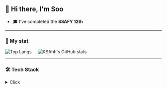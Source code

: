 ## 👋 Hi there, I'm Soo 
<ul>
  <li> 🎓 I’ve completed the <strong>SSAFY 12th</strong></li>
</ul>

---

<div>
<!--[![Solved.ac Profile](https://mazassumnida.wtf/api/generate_badge?boj=kadam4)](https://solved.ac/kadam4/)-->
</div>

<!-- stat -->

<h3>🐇 My stat</h3>
<article align="center" style="display:flex; justify-items:center;" class="contact">
  <section>
    <img alt="Top Langs" src="https://github-readme-stats.vercel.app/api/top-langs/?username=KSAhh&layout=compact&theme=swift">&nbsp;&nbsp;&nbsp;&nbsp;
    <img alt="KSAhh's GitHub stats" src="https://github-readme-stats.vercel.app/api?username=KSAhh&show_icons=true&theme=swift&rank_icon=github">
  </section>
</article>

---

<!-- 아이콘 -->
<h3>🛠 Tech Stack</h3>

<details>
  <summary>Click</summary>

  <article align="center">

  #### Front-end
  
  <img src="https://img.shields.io/badge/HTML5-E34F26?style=flat-square&amp;logo=HTML5&amp;logoColor=white" alt="HTML5 Badge">
  <img src="https://img.shields.io/badge/CSS3-1572B6?style=flat-square&amp;logo=CSS3&amp;logoColor=white" alt="CSS3 Badge">
  <img src="https://img.shields.io/badge/JavaScript-F7DF1E?style=flat-square&amp;logo=Javascript&amp;logoColor=black" alt="JavaScript Badge">
  <img src="https://img.shields.io/badge/Vue.js-4FC08D?style=flat-square&amp;logo=Vue.js&amp;logoColor=white" alt="Vue.js Badge">
  <img src="https://img.shields.io/badge/Figma-F24E1E?style=flat-square&amp;logo=Figma&amp;logoColor=white" alt="Figma Badge">

  #### Back-end
  <img src="https://img.shields.io/badge/JAVA-007396?style=flat-square&amp;logo=JAVA&amp;logoColor=white" alt="JAVA Badge">
  <img src="https://img.shields.io/badge/Python-3776AB?style=flat-square&amp;logo=Python&amp;logoColor=yellow" alt="Python Badge">

  <img src="https://img.shields.io/badge/Django-092E20?style=flat-square&amp;logo=Django&amp;logoColor=white" alt="Django Badge">
  <img src="https://img.shields.io/badge/Spring-6DB33F?style=flat-square&logo=Spring&logoColor=white" alt="Spring Badge" style="vertical-align: middle;">

  #### Embedded
  <img src="https://img.shields.io/badge/C-A8B9CC?style=flat-square&amp;logo=c&amp;logoColor=white" alt="C++ Badge">
  <img src="https://img.shields.io/badge/C++-00599C?style=flat-square&amp;logo=cplusplus&amp;logoColor=white" alt="C++ Badge">
  <img src="https://img.shields.io/badge/arduino-00878F?style=flat-square&amp;logo=arduino&amp;logoColor=white" alt="arduino Badge">
  <img src="https://img.shields.io/badge/C%23-239120?style=flat-square&logo=c-sharp&logoColor=white" alt="C# Badge">

  #### Database  
  <img src="https://img.shields.io/badge/MySQL-4479A1?style=flat-square&amp;logo=MySQL&amp;logoColor=white" alt="MySQL Badge">
  <img src="https://img.shields.io/badge/SQLite-003B57?style=flat-square&amp;logo=SQLite&amp;logoColor=white" alt="SQLite Badge">

  #### IDE
  <img src="https://img.shields.io/badge/VisualStudioCode-007ACC?style=flat-square&amp;logo=''&amp;logoColor=white" alt="VisualStudioCode Badge">
  <img src="https://img.shields.io/badge/VisualStudio-A666FA?style=flat-square&amp;logo=VisualStudio&amp;logoColor=white" alt="VisualStudio Badge">
  <img src="https://img.shields.io/badge/Pycharm-1cb034?style=flat-square&amp;logo=Pycharm&amp;logoColor=yellow" alt="Pycharm Badge">

  #### Operating System
  <img src="https://img.shields.io/badge/Linux-FCC624?style=flat-square&logo=linux&logoColor=black" alt="Linux Badge">

  #### VCS and Platform & Collaboration Tools
  <img src="https://img.shields.io/badge/Git-F05032?style=flat-square&amp;logo=Git&amp;logoColor=white" alt="Git Badge">
  <a href="https://github.com/KSAhh/"><img src="https://img.shields.io/badge/Github-181717?style=flat-square&amp;logo=Github&amp;logoColor=white" alt="Github Badge"></a>
  <img src="https://img.shields.io/badge/Gitlab-FC6D26?style=flat-square&amp;logo=Gitlab&amp;logoColor=white" alt="Gitlab Badge">
  <img src="https://img.shields.io/badge/Sourcetree-0052CC?style=flat-square&amp;logo=Sourcetree&amp;logoColor=white" alt="Sourcetree Badge">

  <img src="https://img.shields.io/badge/Jira-0052CC?style=flat-square&amp;logo=jira&amp;logoColor=white" alt="Jira Badge">
  <img src="https://img.shields.io/badge/Confluence-172B4D?style=flat-square&amp;logo=Confluence&amp;logoColor=white" alt="Confluence Badge">
  <img src="https://img.shields.io/badge/Slack-4A154B?style=flat-square&amp;logo=Slack&amp;logoColor=white" alt="Slack Badge">
  <img src="https://img.shields.io/badge/Notion-white?style=flat-square&amp;logo=Notion&amp;logoColor=black" alt="Notion Badge">

  <!-- 
    - mail / discord / instagram / stackoverflow
    - amazonwebservices
    - 구글 코랩

    jupyter
  -->
  </article>
</details>

<!-- 참고자료 -->
<!-- 

1. icon
- [icon](https://shields.io/badges)
- [simple icon](https://simpleicons.org/)
- [simple icon docs](https://github.com/simple-icons/simple-icons?tab=readme-ov-file)

2. stat
- [thema](https://github.com/anuraghazra/github-readme-stats/blob/master/themes/README.md)

3. repo
- [productive-box docs](https://github.com/maxam2017/productive-box)

4. 동적
- [블로그](https://velog.io/@jnary/GitHub-GitHub-%ED%94%84%EB%A1%9C%ED%95%84-%EA%BE%B8%EB%AF%B8%EA%B8%B0)

5. 기타
- [draw.io](https://www.drawio.com/)
 -->

<!--
  **KSAhh/KSAhh** is a ✨ _special_ ✨ repository because its `README.md` (this file) appears on your GitHub profile.
  - 👯 I’m looking to collaborate on ...
  - 🤔 I’m looking for help with ...
  - 💬 Ask me about ...
  - 📫 How to reach me: ...
  - 😄 Pronouns: ...
  - ⚡ Fun fact: ...
-->
